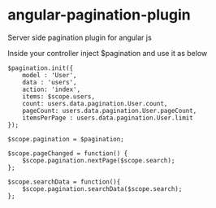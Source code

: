 # angular-pagination-plugin
Server side pagination plugin for angular js

Inside your controller inject $pagination and use it as below

```
$pagination.init({
    model : 'User',
    data : 'users',
    action: 'index',
    items: $scope.users,
    count: users.data.pagination.User.count,
    pageCount: users.data.pagination.User.pageCount,
    itemsPerPage : users.data.pagination.User.limit
});

$scope.pagination = $pagination;

$scope.pageChanged = function() {
    $scope.pagination.nextPage($scope.search);
};

$scope.searchData = function(){
    $scope.pagination.searchData($scope.search);
};
```
